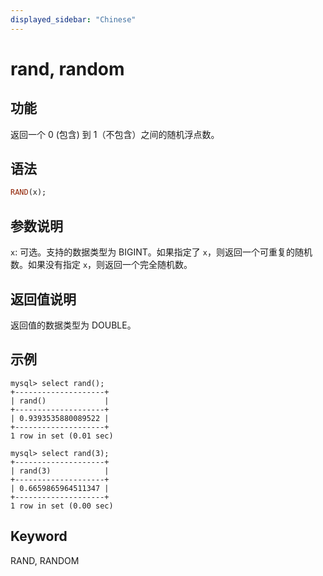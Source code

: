 ```yaml
---
displayed_sidebar: "Chinese"
---
```


# rand, random

## 功能

返回一个 0 (包含) 到 1（不包含）之间的随机浮点数。

## 语法

```Haskell
RAND(x);
```

## 参数说明

`x`: 可选。支持的数据类型为 BIGINT。如果指定了 `x`，则返回一个可重复的随机数。如果没有指定 `x`，则返回一个完全随机数。

## 返回值说明

返回值的数据类型为 DOUBLE。

## 示例

```Plain Text
mysql> select rand();
+--------------------+
| rand()             |
+--------------------+
| 0.9393535880089522 |
+--------------------+
1 row in set (0.01 sec)

mysql> select rand(3);
+--------------------+
| rand(3)            |
+--------------------+
| 0.6659865964511347 |
+--------------------+
1 row in set (0.00 sec)
```

## Keyword

RAND, RANDOM

